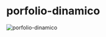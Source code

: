 # porfolio-dinamico
![porfolio-dinamico](https://user-images.githubusercontent.com/66856814/90443129-19ceb880-e0b2-11ea-8ef5-0baad23c3893.jpg)
